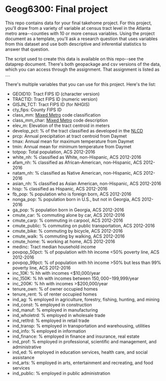 # Geog6300: Final project

This repo contains data for your final takehome project. For this project, you'll draw from a variety of variable at census tract level in the Atlanta metro area--counties with 10 or more census variables. Using the project document as a template, you'll ask a research question that uses variables from this dataset and use both descriptive and inferential statistics to answer that question. 

The script used to create this data is available on this repo--see the dataprep document. There's both geopackage and csv versions of the data, which you can access through the assignment. That assignment is listed as ....

There's multiple variables that you can use for this project. Here's the list:

* GEOID10: Tract FIPS ID (character version)
* TRACTID: Tract FIPS ID (numeric version)
* GISJN_TCT: Tract FIPS ID (for NHGIS)
* cty_fips: County FIPS ID
* class_mm: [Mixed Metro](http://mixedmetro.com) code classification
* class_mm_char: [Mixed Metro](http://mixedmetro.com) code description
* elev_m: Elevation of the tract centroid in meters
* develop_pct: % of the tract classified as developed in the [NLCD](https://catalog.data.gov/dataset/national-land-cover-database-nlcd-land-cover-collection)
* prcp: Annual precipitation at tract centroid from Daymet
* tmax: Annual mean for maximum temperature from Daymet
* tmin: Annual mean for minimum temperature from Daymet
* totpop: Total population, ACS 2012-2016
* white_nh: % classified as White, non-Hispanic, ACS 2012-2016
* afam_nh: % classified as African-American, non-Hispanic, ACS 2012-2016
* natam_nh: % classified as Native American, non-Hispanic, ACS 2012-2016
* asian_nh: % classified as Asian American, non-Hispanic, ACS 2012-2016
* hisp: % classified as Hispanic, ACS 2012-2016
* fb_pop: % population who is foreign born, ACS 2012-2016
* nonga_pop: % population born in U.S., but not in Georgia, ACS 2012-2016
* ga_pop: % population born in Georgia, ACS 2012-2016
* cmute_car: % commuting alone by car, ACS 2012-2016
* cmute_carp: % commuting in carpool, ACS 2012-2016
* cmute_public: % commuting on public transportation, ACS 2012-2016
* cmute_bike: % commuting by bicycle, ACS 2012-2016
* cmute_walk: % commuting by walking, ACS 2012-2016
* cmute_home: % working at home, ACS 2012-2016
* medinc: Tract median household income
* povpop_50pct: % of population with hh income <50% poverty line, ACS 2012-2016
* povpop_99pct: % of population with hh income >50% but less than 99% poverty line, ACS 2012-2016
* inc_10K: % hh with incomes <$10,000/year
* inc_150K: % hh with incomes between $150,000-$199,999/year
* inc_200K: % hh with incomes >$200,000/year
* tenure_own: % of owner occupied homes
* tenure_rent: % of renter occupied homes
* ind_ag: % employed in agriculture, forestry, fishing, hunting, and mining
* ind_const: % employed in construction
* ind_manuf: % employed in manufacturing
* ind_wholetrd: % employed in wholesale trade
* ind_retltrd: % employed in retail trade
* ind_transp: % employed in transportation and warehousing, utilities
* ind_info: % employed in information
* ind_finance: % employed in finance and insurance, real estate
* ind_prof: % employed in professional, scientific and management, and administrative
* ind_ed: % employed in education services, health care, and social assistance
* ind_arts: % employed in arts, entertainment and recreating, and food services
* ind_public: % employed in public administration